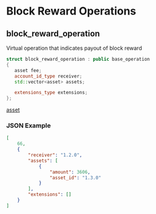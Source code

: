 # Block Reward Operations

## block\_reward\_operation

Virtual operation that indicates payout of block reward

```cpp
struct block_reward_operation : public base_operation
{
   asset fee;
   account_id_type receiver;
   std::vector<asset> assets;

   extensions_type extensions;
};
```

[asset](/api-reference/echo-operations/types/common.md#asset)

### JSON Example

```json
[
    66,
    {
        "receiver": "1.2.0",
        "assets": [
            {
                "amount": 3606,
                "asset_id": "1.3.0"
            }
        ],
        "extensions": []
    }
]
```